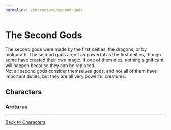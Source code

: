 ```yaml
---
permalink: /characters/second-gods
---
```

# The Second Gods 

The second gods were made by the first deities, the dragons, or by molgurath. The second gods aren't as powerful as the first deities, though some have created their own magic. If one of them dies, nothing significant will happen because they can be replaced.  
Not all second gods consider themselves gods, and not all of them have important duties, but they are all very powerful creatures.

## Characters
### [Arcturus](second-gods/Arcturus.md)

---

[Back to Characters](characters.md)
